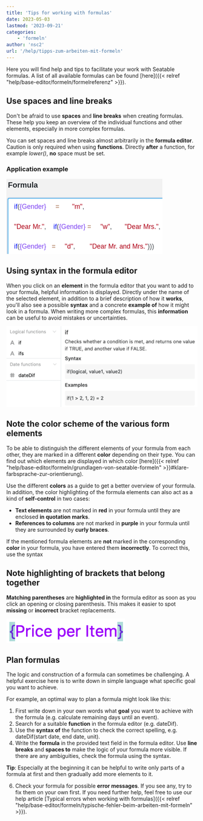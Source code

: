 ```yaml
---
title: 'Tips for working with formulas'
date: 2023-05-03
lastmod: '2023-09-21'
categories:
    - 'formeln'
author: 'nsc2'
url: '/help/tipps-zum-arbeiten-mit-formeln'
---
```


Here you will find help and tips to facilitate your work with Seatable formulas. A list of all available formulas can be found [here]({{< relref "help/base-editor/formeln/formelreferenz" >}}).

## Use spaces and line breaks

Don't be afraid to use **spaces** and **line breaks** when creating formulas. These help you keep an overview of the individual functions and other elements, especially in more complex formulas.

You can set spaces and line breaks almost arbitrarily in the **formula editor**. Caution is only required when using **functions**. Directly **after** a function, for example _lower()_, **no** space must be set.

### Application example

![Spaces and line breaks can be set almost arbitrarily in the formula wizard. The only exception are functions.](images/benutzen-Sie-leerzeichen-und-spaltenumbrueche.png)

## Using syntax in the formula editor

When you click on an **element** in the formula editor that you want to add to your formula, helpful information is displayed. Directly under the name of the selected element, in addition to a brief description of how it **works**, you'll also see a possible **syntax** and a concrete **example of** how it might look in a formula. When writing more complex formulas, this **information** can be useful to avoid mistakes or uncertainties.

![Information about an element in the formula wizard](images/Informationen-zu-einem-Element.png)

## Note the color scheme of the various form elements

To be able to distinguish the different elements of your formula from each other, they are marked in a different **color** depending on their type. You can find out which elements are displayed in which color [here]({{< relref "help/base-editor/formeln/grundlagen-von-seatable-formeln" >}}#klare-farbsprache-zur-orientierung).

Use the different **colors** as a guide to get a better overview of your formula. In addition, the color highlighting of the formula elements can also act as a kind of **self-control** in two cases:

- **Text elements** are not marked in **red** in your formula until they are enclosed **in quotation marks**.
- **References to columns** are not marked in **purple** in your formula until they are surrounded by **curly braces**.

If the mentioned formula elements are **not** marked in the corresponding **color** in your formula, you have entered them **incorrectly**. To correct this, use the syntax

## Note highlighting of brackets that belong together

**Matching parentheses** are **highlighted in** the formula editor as soon as you click an opening or closing parenthesis. This makes it easier to spot **missing** or **incorrect** bracket replacements.

![Opening and closing parentheses are always highlighted in the formula editor](images/example-brackets.png)

## Plan formulas

The logic and construction of a formula can sometimes be challenging. A helpful exercise here is to write down in simple language what specific goal you want to achieve.

For example, an optimal way to plan a formula might look like this:

1. First write down in your own words what **goal** you want to achieve with the formula (e.g. calculate remaining days until an event).
2. Search for a suitable **function** in the formula editor (e.g. dateDif).
3. Use the **syntax of** the function to check the correct spelling, e.g. dateDif(start date, end date, unit).
4. Write the **formula** in the provided text field in the formula editor. Use **line breaks** and **spaces to** make the logic of your formula more visible. If there are any ambiguities, check the formula using the syntax.

**Tip**: Especially at the beginning it can be helpful to write only parts of a formula at first and then gradually add more elements to it.

6. Check your formula for possible **error messages**. If you see any, try to fix them on your own first. If you need further help, feel free to use our help article [Typical errors when working with formulas]({{< relref "help/base-editor/formeln/typische-fehler-beim-arbeiten-mit-formeln" >}}).
